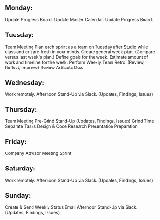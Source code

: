 ## Monday:

  Update Progress Board.
  Update Master Calendar.
  Update Progress Board.


## Tuesday:

  Team Meeting
  Plan each sprint as a team on Tuesday after Studio while class and crit are fresh in your minds.
  Create general week plan. (Compare versus last week's plan.)
  Define goals for the week.
  Estimate amount of work and timeline for the week.
  Perform Weekly Team Retro. (Review, Reflect, Improve)
  Review Artifacts Due.


## Wednesday:

  Work remotely.
  Afternoon Stand-Up via Slack. (Updates, Findings, Issues)


## Thursday:

  Team Meeting
  Pre-Grind Stand-Up (Updates, Findings, Issues)
  Grind Time
    Separate Tasks
    Design & Code
    Research
    Presentation Preparation


## Friday:

  Company Advisor Meeting
  Sprint


## Saturday:

  Work remotely.
  Afternoon Stand-Up via Slack. (Updates, Findings, Issues)


## Sunday:

  Create & Send Weekly Status Email
  Afternoon Stand-Up via Slack. (Updates, Findings, Issues)
